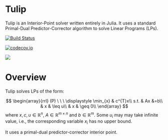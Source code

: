 

# Tulip

Tulip is an Interior-Point solver  written entirely in Julia.
It uses a standard Primal-Dual Predictor-Corrector algorithm to solve Linear Programs (LPs).

[![Build Status](https://travis-ci.org/ds4dm/Tulip.jl.svg?branch=master)](https://travis-ci.org/ds4dm/Tulip.jl)

[![codecov.io](http://codecov.io/github/ds4dm/Tulip.jl/coverage.svg?branch=master)](http://codecov.io/github/ds4dm/Tulip.jl?branch=master)

[![](https://img.shields.io/badge/docs-dev-blue.svg)](https://ds4dm.github.io/Tulip.jl/dev/)

# Overview

Tulip solves LPs of the form:

$$
    \begin{array}{rrl}
    (P) \ \ \ 
    \displaystyle \min_{x} & c^{T}x\\
    s.t.
    & Ax &=b\\
    & x & \leq u\\
    & x & \geq 0\\
    \end{array}
$$
where $x, c, u \in \mathbb{R}^{n}$, $A \in \mathbb{R}^{m \times n}$ and $b \in \mathbb{R}^{m}$.
Some $u_{i}$ may may take infinite value, i.e., the corresponding variable $x_{i}$ has no upper bound.

It uses a primal-dual predictor-corrector interior point.
